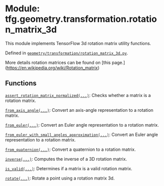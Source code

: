<div itemscope itemtype="http://developers.google.com/ReferenceObject">
<meta itemprop="name" content="tfg.geometry.transformation.rotation_matrix_3d" />
<meta itemprop="path" content="Stable" />
</div>

# Module: tfg.geometry.transformation.rotation_matrix_3d

This module implements TensorFlow 3d rotation matrix utility functions.



Defined in [`geometry/transformation/rotation_matrix_3d.py`](https://github.com/tensorflow/graphics/blob/master/tensorflow_graphics/geometry/transformation/rotation_matrix_3d.py).

<!-- Placeholder for "Used in" -->

More details rotation matrices can be found on [this page.]
(https://en.wikipedia.org/wiki/Rotation_matrix)

## Functions

[`assert_rotation_matrix_normalized(...)`](../../../tfg/geometry/transformation/rotation_matrix_3d/assert_rotation_matrix_normalized.md): Checks whether a matrix is a rotation matrix.

[`from_axis_angle(...)`](../../../tfg/geometry/transformation/rotation_matrix_3d/from_axis_angle.md): Convert an axis-angle representation to a rotation matrix.

[`from_euler(...)`](../../../tfg/geometry/transformation/rotation_matrix_3d/from_euler.md): Convert an Euler angle representation to a rotation matrix.

[`from_euler_with_small_angles_approximation(...)`](../../../tfg/geometry/transformation/rotation_matrix_3d/from_euler_with_small_angles_approximation.md): Convert an Euler angle representation to a rotation matrix.

[`from_quaternion(...)`](../../../tfg/geometry/transformation/rotation_matrix_3d/from_quaternion.md): Convert a quaternion to a rotation matrix.

[`inverse(...)`](../../../tfg/geometry/transformation/rotation_matrix_3d/inverse.md): Computes the inverse of a 3D rotation matrix.

[`is_valid(...)`](../../../tfg/geometry/transformation/rotation_matrix_3d/is_valid.md): Determines if a matrix is a valid rotation matrix.

[`rotate(...)`](../../../tfg/geometry/transformation/rotation_matrix_3d/rotate.md): Rotate a point using a rotation matrix 3d.

